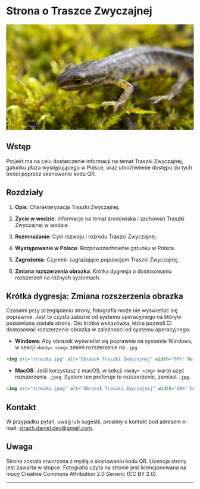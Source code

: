 # Strona o Traszce Zwyczajnej

![Traszka Zwyczajna](traszka.jpg)

## Wstęp

Projekt ma na celu dostarczenie informacji na temat Traszki Zwyczajnej, gatunku płaza występującego w Polsce, oraz umożliwienie dostępu do tych treści poprzez skanowanie kodu QR.

## Rozdziały

1. **Opis**: Charakteryzacja Traszki Zwyczajnej.

2. **Życie w wodzie**: Informacje na temat środowiska i zachowań Traszki Zwyczajnej w wodzie.

3. **Rozmnażanie**: Cykl rozwoju i rozrodu Traszki Zwyczajnej.

4. **Występowanie w Polsce**: Rozpowszechnienie gatunku w Polsce.

5. **Zagrożenia**: Czynniki zagrażające populacjom Traszki Zwyczajnej.

6. **Zmiana rozszerzenia obrazka**: Krótka dygresja o dostosowaniu rozszerzeń na różnych systemach.

## Krótka dygresja: Zmiana rozszerzenia obrazka 

Czasami przy przeglądaniu strony, fotografia może nie wyświetlać się poprawnie. 
Jest to czysto zależne od systemu operacyjnego na którym postawiona została strona.
Oto krótka wskazówka, która pozwoli Ci dostosować rozszerzenie obrazka w zależności od systemu operacyjnego:

- **Windows**: Aby obrazek wyświetlał się poprawnie na systemie Windows, w sekcji `<body> <img>` zmień rozszerzenie na `.jpg`.
```html
<img src="traszka.jpg" alt="Obrazek Traszki Zwyczajnej" width="90%" height="90%">
```
- **MacOS**: Jeśli korzystasz z macOS, w sekcji `<body> <img>`  warto użyć rozszerzenia `.jpeg`. System ten preferuje to rozszerzenie, zamiast `.jpg`.
```html
<img src="traszka.jpeg" alt="Obrazek Traszki Zwyczajnej" width="90%" height="90%">
```

## Kontakt

W przypadku pytań, uwag lub sugestii, prosimy o kontakt pod adresem e-mail: [strach.daniel.dev@gmail.com](mailto:strach.daniel.dev@gmail.com).

## Uwaga

Strona została stworzona z myślą o skanowaniu kodu QR. Licencja strony jest zawarta w stopce.
Fotografia użyta na stronie jest licencjonowana na mocy Creative Commons Attribution 2.0 Generic (CC BY 2.0).

---
